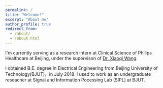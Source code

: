 ```yaml
---
permalink: /
title: "Welcome!"
excerpt: "About me"
author_profile: true
redirect_from: 
  - /about/
  - /about.html
---
```

  I'm currently serving as a research intern at Clinical Science of Philips Healthcare at Beijing, under the supervison of [Dr. Xiaoqi Wang](https://cn.linkedin.com/in/peter-xiaoqi-wang-564a5124).
  
  I obtained B.E. degree in Electrical Engineering from Beijing University of Technology(BJUT)，in July 2018. I used to work as an undergraduate reseacher at Signal and Information Pocessing Lab (SIPL) at BJUT. 
